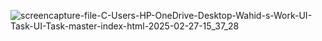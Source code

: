 ![screencapture-file-C-Users-HP-OneDrive-Desktop-Wahid-s-Work-UI-Task-UI-Task-master-index-html-2025-02-27-15_37_28](https://github.com/user-attachments/assets/1cb929f9-5d4b-4bf0-865b-3ffd66b50ba7)
